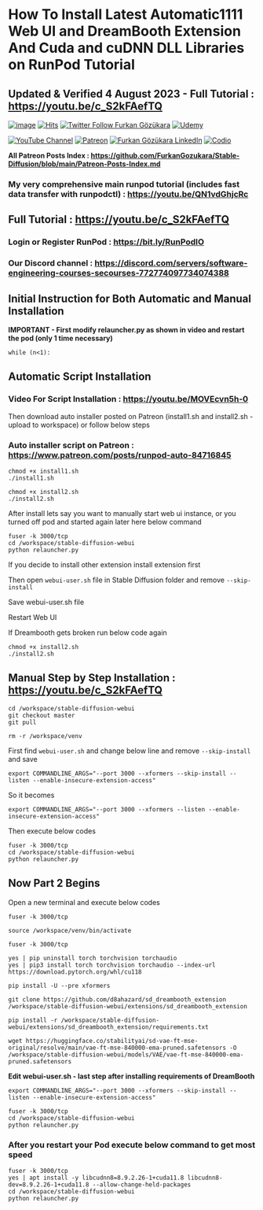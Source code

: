 # How To Install Latest Automatic1111 Web UI and DreamBooth Extension And Cuda and cuDNN DLL Libraries on RunPod Tutorial
## Updated & Verified 4 August 2023 - Full Tutorial : https://youtu.be/c_S2kFAefTQ

[![image](https://img.shields.io/discord/772774097734074388?label=Discord&logo=discord)](https://discord.com/servers/software-engineering-courses-secourses-772774097734074388) [![Hits](https://hits.seeyoufarm.com/api/count/incr/badge.svg?url=https%3A%2F%2Fgithub.com%2FFurkanGozukara%2FStable-Diffusion%2Fblob%2Fmain%2FTutorials%2FHow-To-Install-DreamBooth-Extension-On-RunPod.md&count_bg=%2379C83D&title_bg=%239E0F0F&icon=apachespark.svg&icon_color=%23E7E7E7&title=views&edge_flat=false)](https://hits.seeyoufarm.com) [![Twitter Follow Furkan Gözükara](https://img.shields.io/badge/Twitter-Follow%20Me-1DA1F2?style=for-the-badge&logo=twitter&logoColor=white)](https://twitter.com/GozukaraFurkan) [![Udemy](https://img.shields.io/static/v1?style=for-the-badge&message=Stable%20Diffusion%20Course&color=A435F0&logo=Udemy&logoColor=FFFFFF&label=Udemy)](https://www.udemy.com/course/stable-diffusion-dreambooth-lora-zero-to-hero/) 


[![YouTube Channel](https://img.shields.io/badge/YouTube-SECourses-C50C0C?style=for-the-badge&logo=youtube)](https://www.youtube.com/SECourses) [![Patreon](https://img.shields.io/badge/Patreon-Support%20Me-F2EB0E?style=for-the-badge&logo=patreon)](https://www.patreon.com/SECourses) [![Furkan Gözükara LinkedIn](https://img.shields.io/badge/LinkedIn-Follow%20Me-0077B5?style=for-the-badge&logo=linkedin&logoColor=white)](https://www.linkedin.com/in/furkangozukara/) [![Codio](https://img.shields.io/static/v1?style=for-the-badge&message=Articles&color=4574E0&logo=Codio&logoColor=FFFFFF&label=CivitAI)](https://civitai.com/user/SECourses/articles)



**All Patreon Posts Index : https://github.com/FurkanGozukara/Stable-Diffusion/blob/main/Patreon-Posts-Index.md**

### My very comprehensive main runpod tutorial (includes fast data transfer with runpodctl) : https://youtu.be/QN1vdGhjcRc

## Full Tutorial : https://youtu.be/c_S2kFAefTQ

### Login or Register RunPod : https://bit.ly/RunPodIO

### Our Discord channel : https://discord.com/servers/software-engineering-courses-secourses-772774097734074388

## Initial Instruction for Both Automatic and Manual Installation

**IMPORTANT - First modify relauncher.py as shown in video and restart the pod (only 1 time necessary)**

```
while (n<1):
```

## Automatic Script Installation

### Video For Script Installation : https://youtu.be/MOVEcvn5h-0

Then download auto installer posted on Patreon (install1.sh and install2.sh - upload to workspace) or follow below steps

### Auto installer script on Patreon : https://www.patreon.com/posts/runpod-auto-84716845

```
chmod +x install1.sh
./install1.sh
```

```
chmod +x install2.sh
./install2.sh
```

After install lets say you want to manually start web ui instance, or you turned off pod and started again later here below command
```
fuser -k 3000/tcp
cd /workspace/stable-diffusion-webui
python relauncher.py
```

If you decide to install other extension install extension first

Then open ```webui-user.sh``` file in Stable Diffusion folder and remove ```--skip-install```

Save webui-user.sh file

Restart Web UI

If Dreambooth gets broken run below code again

```
chmod +x install2.sh
./install2.sh
```

## Manual Step by Step Installation : https://youtu.be/c_S2kFAefTQ

```
cd /workspace/stable-diffusion-webui
git checkout master
git pull
```

```
rm -r /workspace/venv
```

First find ```webui-user.sh``` and change below line and remove ```--skip-install``` and save

```export COMMANDLINE_ARGS="--port 3000 --xformers --skip-install --listen --enable-insecure-extension-access"```

So it becomes

```export COMMANDLINE_ARGS="--port 3000 --xformers --listen --enable-insecure-extension-access"```

Then execute below codes

```
fuser -k 3000/tcp
cd /workspace/stable-diffusion-webui
python relauncher.py
```

## Now Part 2 Begins

Open a new terminal and execute below codes

```
fuser -k 3000/tcp
```

```
source /workspace/venv/bin/activate
```

```
fuser -k 3000/tcp
```

```
yes | pip uninstall torch torchvision torchaudio
yes | pip3 install torch torchvision torchaudio --index-url https://download.pytorch.org/whl/cu118
```

```
pip install -U --pre xformers
```

```
git clone https://github.com/d8ahazard/sd_dreambooth_extension /workspace/stable-diffusion-webui/extensions/sd_dreambooth_extension
```

```
pip install -r /workspace/stable-diffusion-webui/extensions/sd_dreambooth_extension/requirements.txt
```

```
wget https://huggingface.co/stabilityai/sd-vae-ft-mse-original/resolve/main/vae-ft-mse-840000-ema-pruned.safetensors -O /workspace/stable-diffusion-webui/models/VAE/vae-ft-mse-840000-ema-pruned.safetensors
```


**Edit webui-user.sh - last step after installing requirements of DreamBooth**
```
export COMMANDLINE_ARGS="--port 3000 --xformers --skip-install --listen --enable-insecure-extension-access"
```

```
fuser -k 3000/tcp
cd /workspace/stable-diffusion-webui
python relauncher.py
```

### After you restart your Pod execute below command to get most speed

```
fuser -k 3000/tcp
yes | apt install -y libcudnn8=8.9.2.26-1+cuda11.8 libcudnn8-dev=8.9.2.26-1+cuda11.8 --allow-change-held-packages
cd /workspace/stable-diffusion-webui
python relauncher.py
```
